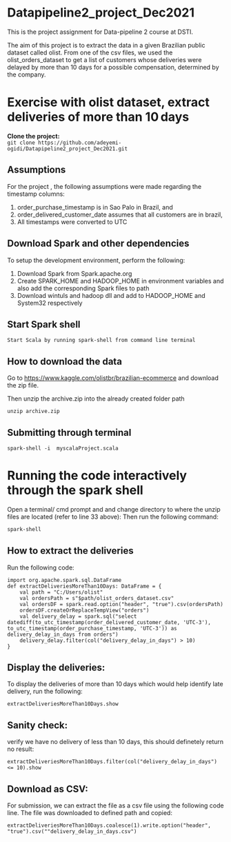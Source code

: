 # Datapipeline2_project_Dec2021
This is the project assignment for Data-pipeline 2 course at DSTI.

The aim of this project is to extract the data in a given Brazilian public dataset called olist. From one of the csv files, we used the olist_orders_dataset to get a list of customers whose deliveries were delayed by more than 10 days for a possible compensation, determined by the company.


# Exercise with olist dataset, extract deliveries of more than 10 days

**Clone the project:**  
```git clone https://github.com/adeyemi-ogidi/Datapipeline2_project_Dec2021.git```


## Assumptions
For the project , the following assumptions were made regarding the timestamp columns:
1. order_purchase_timestamp is in Sao Palo in Brazil, and 
2. order_delivered_customer_date assumes that all customers are in brazil, 
3. All timestamps were converted to UTC


## Download Spark and other dependencies
To setup the development environment, perform the following:
1. Download Spark from Spark.apache.org 
2. Create SPARK_HOME and HADOOP_HOME in environment variables and also add the corresponding Spark files to path
3. Download wintuls and hadoop dll and add to HADOOP_HOME and System32 respectively


## Start Spark shell
```Start Scala by running spark-shell from command line terminal```


## How to download the data

Go to https://www.kaggle.com/olistbr/brazilian-ecommerce and download the zip file. 

Then unzip the archive.zip into the already created folder path
```
unzip archive.zip
```

## Submitting through terminal
```
spark-shell -i  myscalaProject.scala
```


# Running the code interactively through the spark shell
Open a terminal/ cmd prompt and and change directory to where the unzip files are located (refer to line 33 above):
Then run the following command:

```bash
spark-shell
```
## How to extract the deliveries 

Run the following code: 

```
import org.apache.spark.sql.DataFrame
def extractDeliveriesMoreThan10Days: DataFrame = {
    val path = "C:/Users/olist"
    val ordersPath = s"$path/olist_orders_dataset.csv"
    val ordersDF = spark.read.option("header", "true").csv(ordersPath)
    ordersDF.createOrReplaceTempView("orders")
    val delivery_delay = spark.sql("select datediff(to_utc_timestamp(order_delivered_customer_date, 'UTC-3'), to_utc_timestamp(order_purchase_timestamp, 'UTC-3')) as delivery_delay_in_days from orders")
	delivery_delay.filter(col("delivery_delay_in_days") > 10)
}

```

## Display the deliveries: 

To display the deliveries of more than 10 days which would help identify late delivery, run the following:
```
extractDeliveriesMoreThan10Days.show
```



## Sanity check:
verify we have no delivery of less than 10 days, this should definetely return no result:
```
extractDeliveriesMoreThan10Days.filter(col("delivery_delay_in_days") <= 10).show
```

## Download as CSV: 
For submission, we can extract the file as a csv file using the following code line. The file was downloaded to defined path and copied:
```
extractDeliveriesMoreThan10Days.coalesce(1).write.option("header", "true").csv(""delivery_delay_in_days.csv")
```


